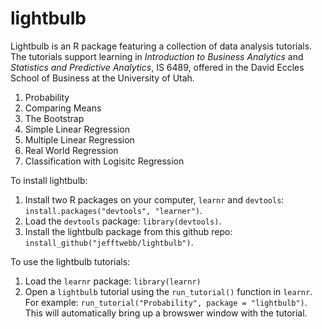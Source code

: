 # lightbulb
Lightbulb is an R package featuring a collection of data analysis tutorials.  The tutorials support learning in *Introduction to Business Analytics* and *Statistics and Predictive Analytics*, IS 6489, offered in the David Eccles School of Business at the University of Utah.

1. Probability
2. Comparing Means
3. The Bootstrap
4. Simple Linear Regression
5. Multiple Linear Regression
6. Real World Regression
7. Classification with Logisitc Regression

To install lightbulb:

1. Install two R packages on your computer, `learnr` and `devtools`: `install.packages("devtools", "learner")`. 
2. Load the `devtools` package: `library(devtools)`.
3. Install the lightbulb package from this github repo: `install_github("jefftwebb/lightbulb")`.  

To use the lightbulb tutorials:

1. Load the `learnr` package: `library(learnr)`
2. Open a `lightbulb` tutorial using the `run_tutorial()` function in `learnr`.  For example:  `run_tutorial("Probability", package = "lightbulb")`. This will automatically bring up a browswer window with the tutorial.

